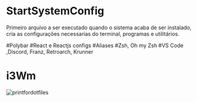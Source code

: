 # StartSystemConfig
Primeiro arquivo a ser executado quando o sistema acaba de ser instalado, cria as configurações necessarias do terminal, programas e utilitários.

#Polybar
#React e Reactjs configs
#Aliases
#Zsh, Oh my Zsh
#VS Code ,Discord, Franz, Retroarch, Krunner

# i3Wm
![printfordotfiles](https://user-images.githubusercontent.com/53630208/71203607-0ba76e80-227d-11ea-9677-6b69c654eb41.png)
